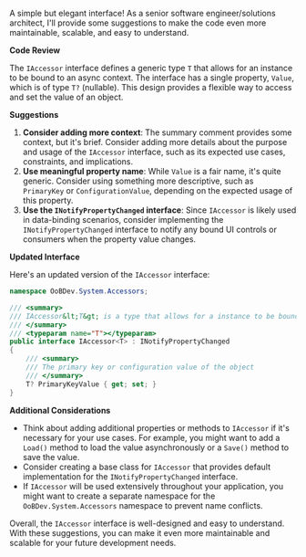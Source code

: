 A simple but elegant interface! As a senior software engineer/solutions architect, I'll provide some suggestions to make the code even more maintainable, scalable, and easy to understand.

**Code Review**

The `IAccessor` interface defines a generic type `T` that allows for an instance to be bound to an async context. The interface has a single property, `Value`, which is of type `T?` (nullable). This design provides a flexible way to access and set the value of an object.

**Suggestions**

1. **Consider adding more context**: The summary comment provides some context, but it's brief. Consider adding more details about the purpose and usage of the `IAccessor` interface, such as its expected use cases, constraints, and implications.
2. **Use meaningful property name**: While `Value` is a fair name, it's quite generic. Consider using something more descriptive, such as `PrimaryKey` or `ConfigurationValue`, depending on the expected usage of this property.
3. **Use the `INotifyPropertyChanged` interface**: Since `IAccessor` is likely used in data-binding scenarios, consider implementing the `INotifyPropertyChanged` interface to notify any bound UI controls or consumers when the property value changes.

**Updated Interface**

Here's an updated version of the `IAccessor` interface:

```csharp
namespace OoBDev.System.Accessors;

/// <summary>
/// IAccessor&lt;T&gt; is a type that allows for a instance to be bound to an async context
/// </summary>
/// <typeparam name="T"></typeparam>
public interface IAccessor<T> : INotifyPropertyChanged
{
    /// <summary>
    /// The primary key or configuration value of the object
    /// </summary>
    T? PrimaryKeyValue { get; set; }
}
```

**Additional Considerations**

* Think about adding additional properties or methods to `IAccessor` if it's necessary for your use cases. For example, you might want to add a `Load()` method to load the value asynchronously or a `Save()` method to save the value.
* Consider creating a base class for `IAccessor` that provides default implementation for the `INotifyPropertyChanged` interface.
* If `IAccessor` will be used extensively throughout your application, you might want to create a separate namespace for the `OoBDev.System.Accessors` namespace to prevent name conflicts.

Overall, the `IAccessor` interface is well-designed and easy to understand. With these suggestions, you can make it even more maintainable and scalable for your future development needs.
